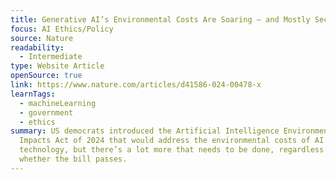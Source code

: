 ```yaml
---
title: Generative AI’s Environmental Costs Are Soaring — and Mostly Secret
focus: AI Ethics/Policy
source: Nature
readability:
  - Intermediate
type: Website Article
openSource: true
link: https://www.nature.com/articles/d41586-024-00478-x
learnTags:
  - machineLearning
  - government
  - ethics
summary: US democrats introduced the Artificial Intelligence Environmental
  Impacts Act of 2024 that would address the environmental costs of AI
  technology, but there’s a lot more that needs to be done, regardless of
  whether the bill passes.
---
```

